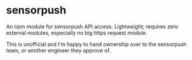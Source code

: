 # sensorpush
An npm module for sensorpush API access. Lightweight; requires zero external modules, especially no big https request module.

This is unofficial and I'm happy to hand ownership over to the sensorpush team, or another engineer they approve of.
